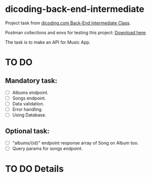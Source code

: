 [class-link]: https://www.dicoding.com/academies/271
[pm-link]: https://github.com/dicodingacademy/a271-backend-menengah-labs/raw/099-shared-files/03-submission-content/01-open-music-api-v1/OpenMusic%20API%20V1%20Test.zip

# dicoding-back-end-intermediate

Project task from [dicoding.com Back-End Intermediate Class][class-link].

Postman collections and envs for testing this project: [Download here][pm-link].

The task is to make an API for Music App.

# TO DO

## Mandatory task:

- [ ] Albums endpoint.
- [ ] Songs endpoint.
- [ ] Data validation.
- [ ] Error handling.
- [ ] Using Database.

## Optional task:

- [ ] "albums/{id}" endpoint response array of Song on Album too.
- [ ] Query params for songs endpoint.

# TO DO Details
